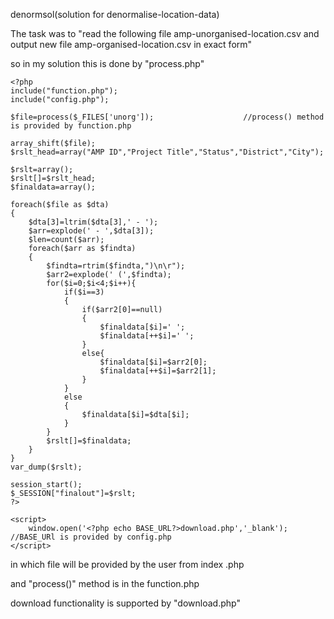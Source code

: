 denormsol(solution for denormalise-location-data)

The task was to "read the following file amp-unorganised-location.csv and output new file amp-organised-location.csv in exact form"


so in my solution this is done by "process.php" 

	<?php
	include("function.php");
	include("config.php");
	
	$file=process($_FILES['unorg']);                    //process() method is provided by function.php
	
	array_shift($file);
	$rslt_head=array("AMP ID","Project Title","Status","District","City");
	
	$rslt=array();
	$rslt[]=$rslt_head;
	$finaldata=array();
	
	foreach($file as $dta)
	{
	    $dta[3]=ltrim($dta[3],' - ');
	    $arr=explode(' - ',$dta[3]);
	    $len=count($arr);
	    foreach($arr as $findta)
	    {
	        $findta=rtrim($findta,")\n\r");
	        $arr2=explode(' (',$findta);
	        for($i=0;$i<4;$i++){
	            if($i==3)
	            {
	                if($arr2[0]==null)
	                {
	                    $finaldata[$i]=' ';
	                    $finaldata[++$i]=' ';
	                }
	                else{
	                    $finaldata[$i]=$arr2[0];
	                    $finaldata[++$i]=$arr2[1];
	                }
	            }
	            else
	            {
	                $finaldata[$i]=$dta[$i];
	            }
	        }
	        $rslt[]=$finaldata;
	    }
	}
	var_dump($rslt);
	
	session_start();
	$_SESSION["finalout"]=$rslt;
	?>
	
	<script>
	    window.open('<?php echo BASE_URL?>download.php','_blank');          //BASE_URl is provided by config.php
	</script>

in which file will be provided by the user from index .php

and "process()" method is in the function.php

download functionality is supported by "download.php"


